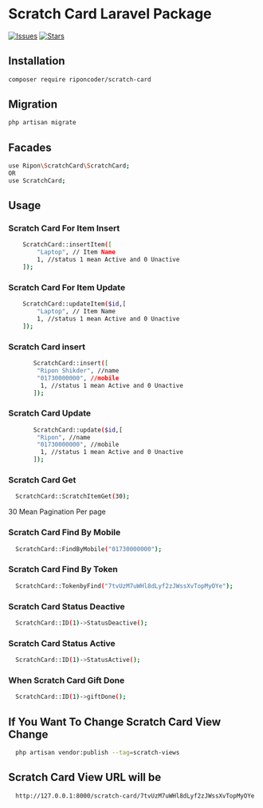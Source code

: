 # Scratch Card Laravel Package

[![Issues](https://img.shields.io/github/issues/ripon-coder/scratch-card)](https://github.com/ripon-coder/scratch-card/issues)
[![Stars](https://img.shields.io/github/stars/ripon-coder/scratch-card)](https://github.com/ripon-coder/scratch-card/stargazers)

## Installation
```sh
composer require riponcoder/scratch-card
```
## Migration
```sh
php artisan migrate
```
## Facades
```sh
use Ripon\ScratchCard\ScratchCard;
OR
use ScratchCard;
```
## Usage
### Scratch Card For Item Insert
```sh
    ScratchCard::insertItem([
        "Laptop", // Item Name
        1, //status 1 mean Active and 0 Unactive
    ]);
```
### Scratch Card For Item Update
```sh
    ScratchCard::updateItem($id,[
        "Laptop", // Item Name
        1, //status 1 mean Active and 0 Unactive
    ]);
```
### Scratch Card insert
```sh
       ScratchCard::insert([
        "Ripon Shikder", //name
        "01730000000", //mobile
         1, //status 1 mean Active and 0 Unactive
       ]);
```
### Scratch Card Update

```sh
       ScratchCard::update($id,[
        "Ripon", //name
        "01730000000", //mobile
         1, //status 1 mean Active and 0 Unactive
       ]);
```
### Scratch Card Get

```sh
  ScratchCard::ScratchItemGet(30);
```
30 Mean Pagination Per page

### Scratch Card Find By Mobile
```sh
  ScratchCard::FindByMobile("01730000000");
```
### Scratch Card Find By Token
```sh
  ScratchCard::TokenbyFind("7tvUzM7uWHl8dLyf2zJWssXvTopMyOYe");
```
### Scratch Card Status Deactive
```sh
  ScratchCard::ID(1)->StatusDeactive();
```
### Scratch Card Status Active
```sh
  ScratchCard::ID(1)->StatusActive();
```
### When Scratch Card Gift Done
```sh
  ScratchCard::ID(1)->giftDone();
```
## If You Want To Change Scratch Card View Change
```sh
  php artisan vendor:publish --tag=scratch-views
```
## Scratch Card View URL will be
```sh
  http://127.0.0.1:8000/scratch-card/7tvUzM7uWHl8dLyf2zJWssXvTopMyOYe
```
